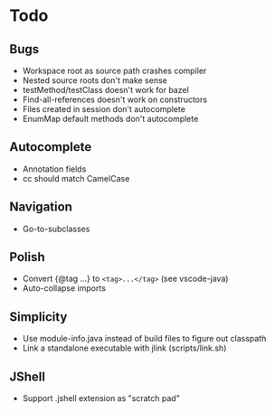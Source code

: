 # Todo

## Bugs
- Workspace root as source path crashes compiler
- Nested source roots don't make sense
- testMethod/testClass doesn't work for bazel
- Find-all-references doesn't work on constructors
- Files created in session don't autocomplete
- EnumMap default methods don't autocomplete

## Autocomplete
- Annotation fields
- cc should match CamelCase

## Navigation
- Go-to-subclasses

## Polish
- Convert {@tag ...} to `<tag>...</tag>` (see vscode-java)
- Auto-collapse imports

## Simplicity
- Use module-info.java instead of build files to figure out classpath
- Link a standalone executable with jlink (scripts/link.sh)

## JShell
- Support .jshell extension as "scratch pad"
